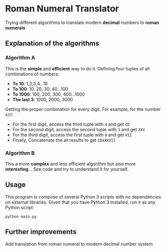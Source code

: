 # Roman Numeral Translator
Trying different algorithms to translate modern **decimal** numbers to **roman numerals**
## Explanation of the algorithms
### Algorithm A
This is the **simple** and **efficient** way to do it. Defining four tuples of all combinations of numbers:
- **To 10**: 1,2,3,4...10
- **To 100**: 10, 20, 30, 40...100 
- **To 1000**: 100, 200, 300, 400...1000
- **The last 3**: 1000, 2000, 3000

Getting the proper combination for every digit. For example, for the number `437`:
- For the first digit, access the third tuple with `4` and get `CD`
- For the second digit, access the second tuple with `3` and get `XXX`
- For the third digit, access the first tuple with `8` and get `VII`
- Finally, Concatenate the all results to get `CDXXXVII`

### Algorithm B
This a more **complex** and less efficient algorithm but also more **interesting**... See code and try to understand it for yourself.
 
## Usage
This program is compose of several Python 3 scripts with no dependencies on external libraries. 
Given that you have Python 3 installed, run it as any Python script:
```
python main.py
```
## Further improvements
Add translation from roman numeral to modern decimal number system